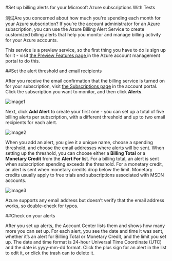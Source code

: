 <properties 
    pageTitle="Set up billing alerts for your Microsoft Azure subscriptions" 
    description="Describes how you can set up alerts on your Azure bill so you can avoid billing surprises." 
    services="" 
    documentationCenter="" 
    authors="vikdesai" 
    manager="msmbaldwin" 
    editor=""/>

<tags 
    ms.service="multiple" 
    ms.workload="multiple" 
    ms.tgt_pltfrm="na" 
    ms.devlang="na" 
    ms.topic="article" 
    ms.date="06/01/2015" 
    ms.author="vikdesai"/>

#Set up billing alerts for your Microsoft Azure subscriptions With Tests

测试Are you concerned about how much you're spending each month for your Azure subscription?
If you’re the account administrator for an Azure subscription, you can use the Azure Billing Alert Service to create customized billing alerts that help you monitor and manage billing activity for your Azure accounts.

This service is a preview service, so the first thing you have to do is sign up for it - visit <a href="https://account.windowsazure.com/PreviewFeatures">the Preview Features page </a> in the Azure account management portal to do this.

##Set the alert threshold and email recipients

After you receive the email confirmation that the billing service is turned on for your subscription, visit <a href="https://account.windowsazure.com/Subscriptions">the Subscriptions page</a> in the account portal.
Click the subscription you want to monitor, and then click **Alerts**.

![image1]

Next, click **Add Alert** to create your first one - you can set up a total of five billing alerts per subscription, with a different threshold and up to two email recipients for each alert.

![image2]

When you add an alert, you give it a unique name, choose a spending threshold, and choose the email addresses where alerts will be sent.
When setting up the threshold, you can choose either a **Billing Total** or a **Monetary Credit** from the **Alert For** list.
For a billing total, an alert is sent when subscription spending exceeds the threshold.
For a monetary credit, an alert is sent when monetary credits drop below the limit.
Monetary credits usually apply to free trials and subscriptions associated with MSDN accounts.

![image3]

Azure supports any email address but doesn’t verify that the email address works, so double-check for typos.

##Check on your alerts

After you set up alerts, the Account Center lists them and shows how many more you can set up.
For each alert, you see the date and time it was sent, whether it’s an alert for Billing Total or Monetary Credit, and the limit you set up.
The date and time format is 24-hour Universal Time Coordinate (UTC) and the date is yyyy-mm-dd format.
Click the plus sign for an alert in the list to edit it, or click the trash can to delete it.


[image1]: ./media/azure-billing-set-up-alerts/billingalert1.png 
[image2]: ./media/azure-billing-set-up-alerts/billingalert2.png 
[image3]: ./media/azure-billing-set-up-alerts/billingalerts3.png 
